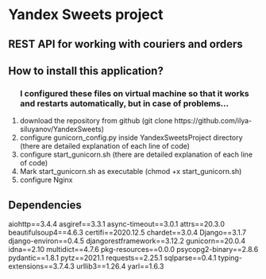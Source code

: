 <h1>Yandex Sweets project</h1>
<h2>REST API for working with couriers and orders</h2>

<h2>How to install this application?</h2>
<ol>
    <h3>I configured these files on virtual machine so that it works and restarts automatically, but in case of problems...</h3>
    <li>
        download the repository from github
        (git clone https://github.com/ilya-siluyanov/YandexSweets)
    </li>
    <li>
        configure gunicorn_config.py inside YandexSweetsProject directory
        (there are detailed explanation of each line of code)
    </li>
    <li>
        configure start_gunicorn.sh (there are detailed explanation of each line of code)
    </li>
    <li>Mark start_gunicorn.sh as executable  (chmod +x start_gunicorn.sh)</li>
    <li>
        configure Nginx
    </li>
</ol>








<h2>Dependencies</h2>
<p>
aiohttp==3.4.4
asgiref==3.3.1
async-timeout==3.0.1
attrs==20.3.0
beautifulsoup4==4.6.3
certifi==2020.12.5
chardet==3.0.4
Django==3.1.7
django-environ==0.4.5
djangorestframework==3.12.2
gunicorn==20.0.4
idna==2.10
multidict==4.7.6
pkg-resources==0.0.0
psycopg2-binary==2.8.6
pydantic==1.8.1
pytz==2021.1
requests==2.25.1
sqlparse==0.4.1
typing-extensions==3.7.4.3
urllib3==1.26.4
yarl==1.6.3
</p>